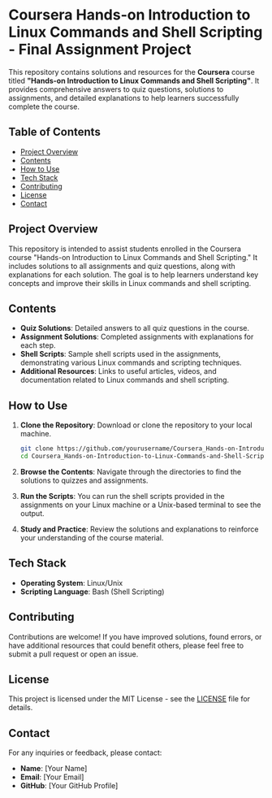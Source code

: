 # Coursera Hands-on Introduction to Linux Commands and Shell Scripting - Final Assignment Project

This repository contains solutions and resources for the **Coursera** course titled **"Hands-on Introduction to Linux Commands and Shell Scripting"**. It provides comprehensive answers to quiz questions, solutions to assignments, and detailed explanations to help learners successfully complete the course.

## Table of Contents

- [Project Overview](#project-overview)
- [Contents](#contents)
- [How to Use](#how-to-use)
- [Tech Stack](#tech-stack)
- [Contributing](#contributing)
- [License](#license)
- [Contact](#contact)

## Project Overview

This repository is intended to assist students enrolled in the Coursera course "Hands-on Introduction to Linux Commands and Shell Scripting." It includes solutions to all assignments and quiz questions, along with explanations for each solution. The goal is to help learners understand key concepts and improve their skills in Linux commands and shell scripting.

## Contents

- **Quiz Solutions**: Detailed answers to all quiz questions in the course.
- **Assignment Solutions**: Completed assignments with explanations for each step.
- **Shell Scripts**: Sample shell scripts used in the assignments, demonstrating various Linux commands and scripting techniques.
- **Additional Resources**: Links to useful articles, videos, and documentation related to Linux commands and shell scripting.

## How to Use

1. **Clone the Repository**: Download or clone the repository to your local machine.

    ```bash
    git clone https://github.com/yourusername/Coursera_Hands-on-Introduction-to-Linux-Commands-and-Shell-Scripting_Final_Assignment-Project.git
    cd Coursera_Hands-on-Introduction-to-Linux-Commands-and-Shell-Scripting_Final_Assignment-Project
    ```

2. **Browse the Contents**: Navigate through the directories to find the solutions to quizzes and assignments.

3. **Run the Scripts**: You can run the shell scripts provided in the assignments on your Linux machine or a Unix-based terminal to see the output.

4. **Study and Practice**: Review the solutions and explanations to reinforce your understanding of the course material.

## Tech Stack

- **Operating System**: Linux/Unix
- **Scripting Language**: Bash (Shell Scripting)

## Contributing

Contributions are welcome! If you have improved solutions, found errors, or have additional resources that could benefit others, please feel free to submit a pull request or open an issue.

## License

This project is licensed under the MIT License - see the [LICENSE](LICENSE) file for details.

## Contact

For any inquiries or feedback, please contact:

- **Name**: [Your Name]
- **Email**: [Your Email]
- **GitHub**: [Your GitHub Profile]
